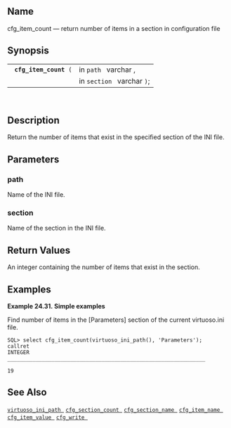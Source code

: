 <div id="fn_cfg_item_count" class="refentry">

<div class="titlepage">

</div>

<div class="refnamediv">

## Name

cfg_item_count — return number of items in a section in configuration
file

</div>

<div class="refsynopsisdiv">

## Synopsis

<div id="fsyn_cfg_item_count" class="funcsynopsis">

|                             |                            |
|-----------------------------|----------------------------|
| ` `**`cfg_item_count`**` (` | in `path ` varchar ,       |
|                             | in `section ` varchar `)`; |

<div class="funcprototype-spacer">

 

</div>

</div>

</div>

<div id="desc_cfg_item_count" class="refsect1">

## Description

Return the number of items that exist in the specified section of the
INI file.

</div>

<div id="params_cfg_item_count" class="refsect1">

## Parameters

<div id="id81672" class="refsect2">

### path

Name of the INI file.

</div>

<div id="id81675" class="refsect2">

### section

Name of the section in the INI file.

</div>

</div>

<div id="ret_cfg_item_count" class="refsect1">

## Return Values

An <span class="type">integer </span> containing the number of items
that exist in the section.

</div>

<div id="examples_cfg_item_count" class="refsect1">

## Examples

<div id="ex_cfg_item_count" class="example">

**Example 24.31. Simple examples**

<div class="example-contents">

Find number of items in the \[Parameters\] section of the current
virtuoso.ini file.

``` screen
SQL> select cfg_item_count(virtuoso_ini_path(), 'Parameters');
callret
INTEGER
_______________________________________________________________

19
```

</div>

</div>

  

</div>

<div id="seealso_cfg_item_count" class="refsect1">

## See Also

<a href="fn_virtuoso_ini_path.html" class="link"
title="virtuoso_ini_path"><code
class="function">virtuoso_ini_path </code></a>
<a href="fn_cfg_section_count.html" class="link"
title="cfg_section_count"><code
class="function">cfg_section_count </code></a>
<a href="fn_cfg_section_name.html" class="link"
title="cfg_section_name"><code
class="function">cfg_section_name </code></a>
<a href="fn_cfg_item_name.html" class="link" title="cfg_item_name"><code
class="function">cfg_item_name </code></a>
<a href="fn_cfg_item_value.html" class="link"
title="cfg_item_value"><code class="function">cfg_item_value </code></a>
<a href="fn_cfg_write.html" class="link" title="cfg_write"><code
class="function">cfg_write </code></a>

</div>

</div>
